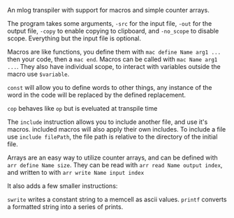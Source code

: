 An mlog transpiler with support for macros and simple counter arrays.

The program takes some arguments, `-src` for the input file, `-out` for the output file, `-copy` to enable copying to clipboard, and `-no_scope` to disable scope. Everything but the input file is optional.

Macros are like functions, you define them with `mac define Name arg1 ...` then your code, then a `mac end`. Macros can be called with `mac Name arg1 ...`. They also have individual scope, to interact with variables outside the macro use `$variable`.

`const` will allow you to define words to other things, any instance of the word in the code will be replaced by the defined replacement.

`cop` behaves like `op` but is eveluated at transpile time

The `include` instruction allows you to include another file, and use it's macros. included macros will also apply their own includes. To include a file use `include filePath`, the file path is relative to the directory of the initial file.

Arrays are an easy way to utilize counter arrays, and can be defined with `arr define Name size`. They can be read with `arr read Name output index`, and written to with `arr write Name input index` 

It also adds a few smaller instructions:

`swrite` writes a constant string to a memcell as ascii values.
`printf` converts a formatted string into a series of prints.
